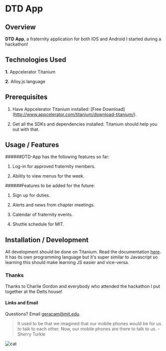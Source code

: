 # DTD App

## Overview

**DTD App**, a fraternity application for both IOS and Android I started during a hackathon!


## Technologies Used 

**1.** Appcelerator Titanium

**2.** Alloy.js language


## Prerequisites

1. Have Appcelerator Titanium installed: [Free Download] (<http://www.appcelerator.com/titanium/download-titanium/>).

2. Get all the SDKs and dependencies installed. Titanium should help you out with that.


## Usage / Features

######DTD-App has the following features so far:

1.  Log-in for approved fraternity members.

2.  Ability to view menus for the week.


######Features to be added for the future:

1.  Sign up for duties.

2.  Alerts and news from chapter meetings.

3.  Calendar of fraternity events.
4. Shuttle schedule for MIT.


## Installation / Development

All development should be done on Titanium. Read the documentation [here](<http://docs.appcelerator.com/titanium/3.0/>). It has its own programming language but it's super similar to Javascript so learning this should make learning JS easier and vice-versa.


### Thanks

Thanks to Charlie Gordon and everybody who attended the hackathon I put together at the Delts house!

#### Links and Email

Questions? Email <geracam@mit.edu>. 


> It used to be that we imagined that our mobile phones would be for us to talk to each other. Now, our mobile phones are there to talk to us. -Sherry Turkle

![cat](http://www.siliconrepublic.com/fs/img/news/201312/rs-426x288/app-developer-meme.jpg)
